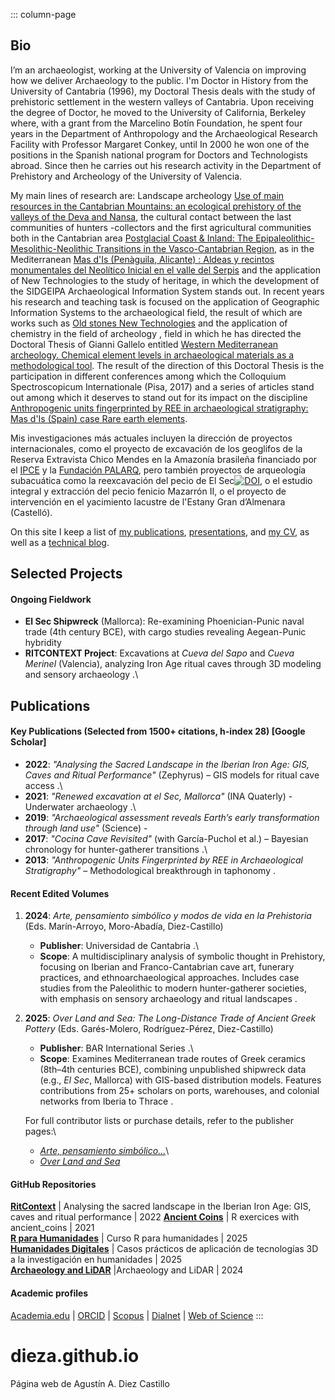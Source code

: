 

::: column-page
## Bio

I’m an archaeologist, working at the University of Valencia on improving how we deliver Archaeology to the public. I'm Doctor in History from the University of Cantabria (1996), my Doctoral Thesis deals with the study of prehistoric settlement in the western valleys of Cantabria. Upon receiving the degree of Doctor, he moved to the University of California, Berkeley where, with a grant from the Marcelino Botín Foundation, he spent four years in the Department of Anthropology and the Archaeological Research Facility with Professor Margaret Conkey, until In 2000 he won one of the positions in the Spanish national program for Doctors and Technologists abroad. Since then he carries out his research activity in the Department of Prehistory and Archeology of the University of Valencia.

My main lines of research are: Landscape archeology [Use of main resources in the Cantabrian Mountains: an ecological prehistory of the valleys of the Deva and Nansa](https://roderic.uv.es/items/6ba74481-b69f-4ed1-a9b0-deddf20c3df8), the cultural contact between the last communities of hunters -collectors and the first agricultural communities both in the Cantabrian area [Postglacial Coast & Inland: The Epipaleolithic-Mesolithic-Neolithic Transitions in the Vasco-Cantabrian Region](http://hdl.handle.net/10550/58629), as in the Mediterranean [Mas d'Is (Penàguila, Alicante) : Aldeas y recintos monumentales del Neolítico Inicial en el valle del Serpis](https://doi.org/10.3989/tp.2003.v60.i2.80) and the application of New Technologies to the study of heritage, in which the development of the SIDGEIPA Archaeological Information System stands out. In recent years his research and teaching task is focused on the application of Geographic Information Systems to the archaeological field, the result of which are works such as [Old stones New Technologies](http://hdl.handle.net/10550/27891) and the application of chemistry in the field of archeology , field in which he has directed the Doctoral Thesis of Gianni Gallelo entitled [Western Mediterranean archeology. Chemical element levels in archaeological materials as a methodological tool](http://hdl.handle.net/10550/34818). The result of the direction of this Doctoral Thesis is the participation in different conferences among which the Colloquium Spectroscopicum Internationale (Pisa, 2017) and a series of articles stand out among which it deserves to stand out for its impact on the discipline [Anthropogenic units fingerprinted by REE in archaeological stratigraphy: Mas d'Is (Spain) case Rare earth elements](https://doi.org/10.1016/j.jas.2012.10.005).

Mis investigaciones más actuales incluyen la dirección de proyectos internacionales, como el proyecto de excavación de los geoglifos de la Reserva Extravista Chico Mendes en la Amazonía brasileña financiado por el [IPCE](https://ipce.cultura.gob.es/investigacion/investigacion-arqueologica/proyectos-arqueologicos-exterior.html) y la [Fundación PALARQ](https://historia.nationalgeographic.com.es/a/que-revelan-geoglifos-amazonia_19719), pero también proyectos de arqueología subacuática como la reexcavación del pecio de El Sec[![DOI](https://zenodo.org/badge/DOI/10.5281/zenodo.7323649.svg)](https://doi.org/10.5281/zenodo.7323649), o el estudio integral y extracción del pecio fenicio Mazarrón II, o el proyecto de intervención en el yacimiento lacustre de l'Estany Gran d’Almenara (Castelló).

On this site I keep a list of [my publications](papers), [presentations](talks), and [my CV](cv.pdf), as well as a [technical blog](blog.html).

## Selected Projects

#### **Ongoing Fieldwork**

-   **El Sec Shipwreck** (Mallorca): Re-examining Phoenician-Punic naval trade (4th century BCE), with cargo studies revealing Aegean-Punic hybridity
-   **RITCONTEXT Project**: Excavations at *Cueva del Sapo* and *Cueva Merinel* (Valencia), analyzing Iron Age ritual caves through 3D modeling and sensory archaeology .\

## Publications

#### **Key Publications** (Selected from 1500+ citations, h-index 28) \[Google Scholar\]

-   **2022**: *"Analysing the Sacred Landscape in the Iberian Iron Age: GIS, Caves and Ritual Performance"* (Zephyrus) – GIS models for ritual cave access .\
-   **2021**: *"Renewed excavation at el Sec, Mallorca"* (INA Quaterly) - Underwater archaeology .\
-   **2019**: *"Archaeological assessment reveals Earth’s early transformation through land use"* (Science) - 
-   **2017**: *"Cocina Cave Revisited"* (with García-Puchol et al.) – Bayesian chronology for hunter-gatherer transitions .\
-   **2013**: *"Anthropogenic Units Fingerprinted by REE in Archaeological Stratigraphy"* – Methodological breakthrough in taphonomy .

#### **Recent Edited Volumes**

1.  **2024**: *Arte, pensamiento simbólico y modos de vida en la Prehistoria* (Eds. Marín-Arroyo, Moro-Abadía, Diez-Castillo)

    -   **Publisher**: Universidad de Cantabria .\
    -   **Scope**: A multidisciplinary analysis of symbolic thought in Prehistory, focusing on Iberian and Franco-Cantabrian cave art, funerary practices, and ethnoarchaeological approaches. Includes case studies from the Paleolithic to modern hunter-gatherer societies, with emphasis on sensory archaeology and ritual landscapes .

2.  **2025**: *Over Land and Sea: The Long-Distance Trade of Ancient Greek Pottery* (Eds. Garés-Molero, Rodríguez-Pérez, Diez-Castillo)

    -   **Publisher**: BAR International Series .\
    -   **Scope**: Examines Mediterranean trade routes of Greek ceramics (8th–4th centuries BCE), combining unpublished shipwreck data (e.g., *El Sec*, Mallorca) with GIS-based distribution models. Features contributions from 25+ scholars on ports, warehouses, and colonial networks from Iberia to Thrace .

    For full contributor lists or purchase details, refer to the publisher pages:\

    -   [*Arte, pensamiento simbólico...*](https://www.editorial.unican.es/libro/arte-pensamiento-simbolico-y-modos-de-vida-en-la-prehistoria)\
    -   [*Over Land and Sea*](https://www.barpublishing.com/book/over-land-and-sea/)

#### GitHub Repositories

[**RitContext**](https://github.com/dieza/edeta_caves) \| Analysing the sacred landscape in the Iberian Iron Age: GIS, caves and ritual performance \| 2022 [**Ancient Coins**](https://github.com/dieza/ancient_coins) \| R exercices with ancient_coins \| 2021\
[**R para Humanidades**](https://github.com/dieza/curso_r) \| Curso R para humanidades \| 2025\
[**Humanidades Digitales**](https://github.com/dieza/Puerta_Coroneria) \| Casos prácticos de aplicación de tecnologías 3D a la investigación en humanidades \| 2025\
[**Archaeology and LiDAR**](https://github.com/dieza/la_poza) \|Archaeology and LiDAR \| 2024

#### Academic profiles

[Academia.edu](https://uv.academia.edu/AgustinDiezCastillo) \| [ORCID](https://orcid.org/my-orcid?orcid=0000-0001-9122-2941) \| [Scopus](https://www.scopus.com/authid/detail.uri?authorId=57210862555) \| [Dialnet](https://dialnet.unirioja.es/servlet/autor?codigo=261252) \| [Web of Science](https://www.webofscience.com/wos/author/record/L-6336-2015)
:::

# dieza.github.io
Página web de Agustín A. Diez Castillo
